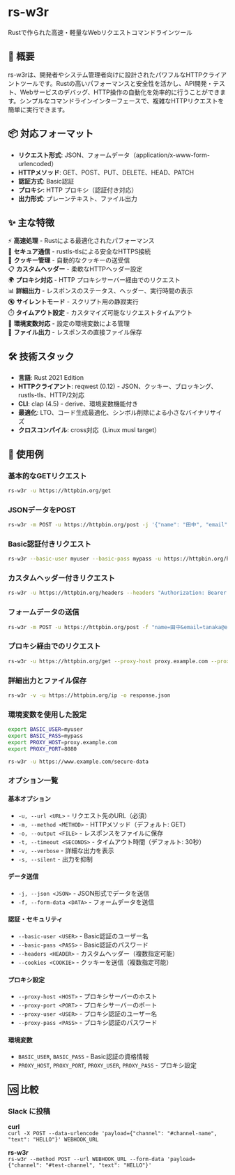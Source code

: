 # rs-w3r

Rustで作られた高速・軽量なWebリクエストコマンドラインツール

## 🚀 概要

rs-w3rは、開発者やシステム管理者向けに設計されたパワフルなHTTPクライアントツールです。Rustの高いパフォーマンスと安全性を活かし、API開発・テスト、Webサービスのデバッグ、HTTP操作の自動化を効率的に行うことができます。シンプルなコマンドラインインターフェースで、複雑なHTTPリクエストを簡単に実行できます。

## 📦 対応フォーマット

- **リクエスト形式**: JSON、フォームデータ（application/x-www-form-urlencoded）
- **HTTPメソッド**: GET、POST、PUT、DELETE、HEAD、PATCH
- **認証方式**: Basic認証
- **プロキシ**: HTTP プロキシ（認証付き対応）
- **出力形式**: プレーンテキスト、ファイル出力

## ✨ 主な特徴

⚡ **高速処理** - Rustによる最適化されたパフォーマンス  
🔐 **セキュア通信** - rustls-tlsによる安全なHTTPS接続  
🍪 **クッキー管理** - 自動的なクッキーの送受信  
📋 **カスタムヘッダー** - 柔軟なHTTPヘッダー設定  
🌍 **プロキシ対応** - HTTP プロキシサーバー経由でのリクエスト  
📊 **詳細出力** - レスポンスのステータス、ヘッダー、実行時間の表示  
🔇 **サイレントモード** - スクリプト用の静寂実行  
⏱️ **タイムアウト設定** - カスタマイズ可能なリクエストタイムアウト  
🔧 **環境変数対応** - 設定の環境変数による管理  
📁 **ファイル出力** - レスポンスの直接ファイル保存

## 🛠️ 技術スタック

- **言語**: Rust 2021 Edition
- **HTTPクライアント**: reqwest (0.12) - JSON、クッキー、ブロッキング、rustls-tls、HTTP/2対応
- **CLI**: clap (4.5) - derive、環境変数機能付き
- **最適化**: LTO、コード生成最適化、シンボル削除による小さなバイナリサイズ
- **クロスコンパイル**: cross対応（Linux musl target）

## 📖 使用例

### 基本的なGETリクエスト

```bash
rs-w3r -u https://httpbin.org/get
```

### JSONデータをPOST

```bash
rs-w3r -m POST -u https://httpbin.org/post -j '{"name": "田中", "email": "tanaka@example.com"}'
```

### Basic認証付きリクエスト

```bash
rs-w3r --basic-user myuser --basic-pass mypass -u https://httpbin.org/headers
```

### カスタムヘッダー付きリクエスト

```bash
rs-w3r -u https://httpbin.org/headers --headers "Authorization: Bearer token123" --headers "Content-Type: application/json"
```

### フォームデータの送信

```bash
rs-w3r -m POST -u https://httpbin.org/post -f "name=田中&email=tanaka@example.com"
```

### プロキシ経由でのリクエスト

```bash
rs-w3r -u https://httpbin.org/get --proxy-host proxy.example.com --proxy-port 8080
```

### 詳細出力とファイル保存

```bash
rs-w3r -v -u https://httpbin.org/ip -o response.json
```

### 環境変数を使用した設定

```bash
export BASIC_USER=myuser
export BASIC_PASS=mypass
export PROXY_HOST=proxy.example.com
export PROXY_PORT=8080

rs-w3r -u https://www.example.com/secure-data
```

### オプション一覧

#### 基本オプション

- `-u, --url <URL>` - リクエスト先のURL（必須）
- `-m, --method <METHOD>` - HTTPメソッド（デフォルト: GET）
- `-o, --output <FILE>` - レスポンスをファイルに保存
- `-t, --timeout <SECONDS>` - タイムアウト時間（デフォルト: 30秒）
- `-v, --verbose` - 詳細な出力を表示
- `-s, --silent` - 出力を抑制

#### データ送信

- `-j, --json <JSON>` - JSON形式でデータを送信
- `-f, --form-data <DATA>` - フォームデータを送信

#### 認証・セキュリティ

- `--basic-user <USER>` - Basic認証のユーザー名
- `--basic-pass <PASS>` - Basic認証のパスワード
- `--headers <HEADER>` - カスタムヘッダー（複数指定可能）
- `--cookies <COOKIE>` - クッキーを送信（複数指定可能）

#### プロキシ設定

- `--proxy-host <HOST>` - プロキシサーバーのホスト
- `--proxy-port <PORT>` - プロキシサーバーのポート
- `--proxy-user <USER>` - プロキシ認証のユーザー名
- `--proxy-pass <PASS>` - プロキシ認証のパスワード

#### 環境変数

- `BASIC_USER`, `BASIC_PASS` - Basic認証の資格情報
- `PROXY_HOST`, `PROXY_PORT`, `PROXY_USER`, `PROXY_PASS` - プロキシ設定

## 🆚 比較

### Slack に投稿

**curl**  
`curl -X POST --data-urlencode 'payload={"channel": "#channel-name", "text": "HELLO"}' WEBHOOK_URL`

**rs-w3r**  
`rs-w3r --method POST --url WEBHOOK_URL --form-data 'payload={"channel": "#test-channel", "text": "HELLO"}'`